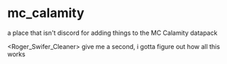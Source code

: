 # mc_calamity
a place that isn't discord for adding things to the MC Calamity datapack

<Roger_Swifer_Cleaner> give me a second, i gotta figure out how all this works
